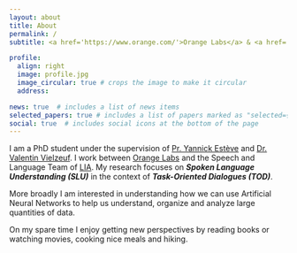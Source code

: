 ```yaml
---
layout: about
title: About
permalink: /
subtitle: <a href='https://www.orange.com/'>Orange Labs</a> & <a href='https://lia.univ-avignon.fr/'>LIA</a>

profile:
  align: right
  image: profile.jpg
  image_circular: true # crops the image to make it circular
  address: 

news: true  # includes a list of news items
selected_papers: true # includes a list of papers marked as "selected={true}"
social: true  # includes social icons at the bottom of the page
---
```

I am a PhD student under the supervision of [Pr. Yannick Estève](https://scholar.google.com/citations?user=dQDAeBYAAAAJ&hl) and [Dr. Valentin Vielzeuf](https://scholar.google.com/citations?hl=fr&user=ve7hYuQAAAAJ). I work between [Orange Labs](https://www.orange.com/) and the Speech and Language Team of [LIA](https://lia.univ-avignon.fr/). My research focuses on ***Spoken Language Understanding (SLU)*** in the context of ***Task-Oriented Dialogues (TOD)***.

More broadly I am interested in understanding how we can use Artificial Neural Networks to help us understand, organize and analyze large quantities of data.   

On my spare time I enjoy getting new perspectives by reading books or watching movies, cooking nice meals and hiking.

<!-- Put your address / P.O. box / other info right below your picture. You can also disable any these elements by editing `profile` property of the YAML header of your `_pages/about.md`. Edit `_bibliography/papers.bib` and Jekyll will render your [publications page](/al-folio/publications/) automatically.

Link to your social media connections, too. This theme is set up to use [Font Awesome icons](http://fortawesome.github.io/Font-Awesome/) and [Academicons](https://jpswalsh.github.io/academicons/), like the ones below. Add your Facebook, Twitter, LinkedIn, Google Scholar, or just disable all of them. -->
